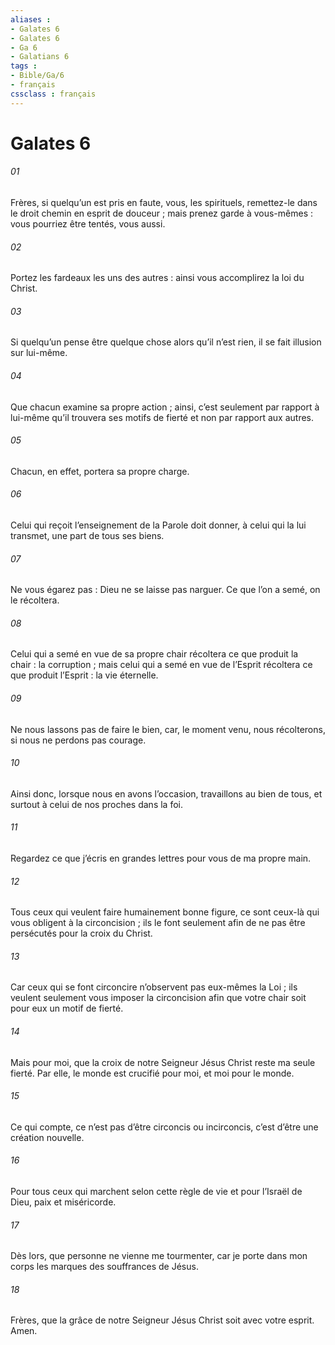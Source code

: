 ```yaml
---
aliases : 
- Galates 6
- Galates 6
- Ga 6
- Galatians 6
tags : 
- Bible/Ga/6
- français
cssclass : français
---
```


# Galates 6

###### 01
Frères, si quelqu’un est pris en faute, vous, les spirituels, remettez-le dans le droit chemin en esprit de douceur ; mais prenez garde à vous-mêmes : vous pourriez être tentés, vous aussi.
###### 02
Portez les fardeaux les uns des autres : ainsi vous accomplirez la loi du Christ.
###### 03
Si quelqu’un pense être quelque chose alors qu’il n’est rien, il se fait illusion sur lui-même.
###### 04
Que chacun examine sa propre action ; ainsi, c’est seulement par rapport à lui-même qu’il trouvera ses motifs de fierté et non par rapport aux autres.
###### 05
Chacun, en effet, portera sa propre charge.
###### 06
Celui qui reçoit l’enseignement de la Parole doit donner, à celui qui la lui transmet, une part de tous ses biens.
###### 07
Ne vous égarez pas : Dieu ne se laisse pas narguer. Ce que l’on a semé, on le récoltera.
###### 08
Celui qui a semé en vue de sa propre chair récoltera ce que produit la chair : la corruption ; mais celui qui a semé en vue de l’Esprit récoltera ce que produit l’Esprit : la vie éternelle.
###### 09
Ne nous lassons pas de faire le bien, car, le moment venu, nous récolterons, si nous ne perdons pas courage.
###### 10
Ainsi donc, lorsque nous en avons l’occasion, travaillons au bien de tous, et surtout à celui de nos proches dans la foi.
###### 11
Regardez ce que j’écris en grandes lettres pour vous de ma propre main.
###### 12
Tous ceux qui veulent faire humainement bonne figure, ce sont ceux-là qui vous obligent à la circoncision ; ils le font seulement afin de ne pas être persécutés pour la croix du Christ.
###### 13
Car ceux qui se font circoncire n’observent pas eux-mêmes la Loi ; ils veulent seulement vous imposer la circoncision afin que votre chair soit pour eux un motif de fierté.
###### 14
Mais pour moi, que la croix de notre Seigneur Jésus Christ reste ma seule fierté. Par elle, le monde est crucifié pour moi, et moi pour le monde.
###### 15
Ce qui compte, ce n’est pas d’être circoncis ou incirconcis, c’est d’être une création nouvelle.
###### 16
Pour tous ceux qui marchent selon cette règle de vie et pour l’Israël de Dieu, paix et miséricorde.
###### 17
Dès lors, que personne ne vienne me tourmenter, car je porte dans mon corps les marques des souffrances de Jésus.
###### 18
Frères, que la grâce de notre Seigneur Jésus Christ soit avec votre esprit. Amen.
